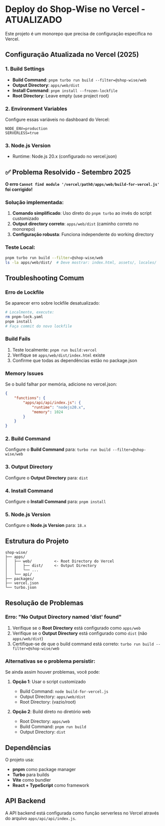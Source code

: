 # Deploy do Shop-Wise no Vercel - ATUALIZADO

Este projeto é um monorepo que precisa de configuração específica no Vercel.

## Configuração Atualizada no Vercel (2025)

### 1. Build Settings

-   **Build Command**: `pnpm turbo run build --filter=@shop-wise/web`
-   **Output Directory**: `apps/web/dist`
-   **Install Command**: `pnpm install --frozen-lockfile`
-   **Root Directory**: Leave empty (use project root)

### 2. Environment Variables

Configure essas variáveis no dashboard do Vercel:

```
NODE_ENV=production
SERVERLESS=true
```

### 3. Node.js Version

-   Runtime: Node.js 20.x (configurado no vercel.json)

## ✅ Problema Resolvido - Setembro 2025

**O erro `Cannot find module '/vercel/path0/apps/web/build-for-vercel.js'` foi corrigido!**

### Solução implementada:

1. **Comando simplificado**: Uso direto do `pnpm turbo` ao invés do script customizado
2. **Output directory correto**: `apps/web/dist` (caminho correto no monorepo)
3. **Configuração robusta**: Funciona independente do working directory

### Teste Local:

```bash
pnpm turbo run build --filter=@shop-wise/web
ls -la apps/web/dist/  # Deve mostrar: index.html, assets/, locales/
```

## Troubleshooting Comum

### Erro de Lockfile

Se aparecer erro sobre lockfile desatualizado:

```bash
# Localmente, execute:
rm pnpm-lock.yaml
pnpm install
# Faça commit do novo lockfile
```

### Build Fails

1. Teste localmente: `pnpm run build:vercel`
2. Verifique se `apps/web/dist/index.html` existe
3. Confirme que todas as dependências estão no package.json

### Memory Issues

Se o build falhar por memória, adicione no vercel.json:

```json
{
    "functions": {
        "apps/api/api/index.js": {
            "runtime": "nodejs20.x",
            "memory": 1024
        }
    }
}
```

### 2. Build Command

Configure o **Build Command** para: `turbo run build --filter=@shop-wise/web`

### 3. Output Directory

Configure o **Output Directory** para: `dist`

### 4. Install Command

Configure o **Install Command** para: `pnpm install`

### 5. Node.js Version

Configure o **Node.js Version** para: `18.x`

## Estrutura do Projeto

```
shop-wise/
├── apps/
│   ├── web/          <- Root Directory do Vercel
│   │   ├── dist/     <- Output Directory
│   │   └── ...
│   └── api/
├── packages/
├── vercel.json
└── turbo.json
```

## Resolução de Problemas

### Erro: "No Output Directory named 'dist' found"

1. Verifique se o **Root Directory** está configurado como `apps/web`
2. Verifique se o **Output Directory** está configurado como `dist` (não `apps/web/dist`)
3. Certifique-se de que o build command está correto: `turbo run build --filter=@shop-wise/web`

### Alternativas se o problema persistir:

Se ainda assim houver problemas, você pode:

1. **Opção 1**: Usar o script customizado

    - Build Command: `node build-for-vercel.js`
    - Output Directory: `apps/web/dist`
    - Root Directory: (vazio/root)

2. **Opção 2**: Build direto no diretório web
    - Root Directory: `apps/web`
    - Build Command: `pnpm run build`
    - Output Directory: `dist`

## Dependências

O projeto usa:

-   **pnpm** como package manager
-   **Turbo** para builds
-   **Vite** como bundler
-   **React + TypeScript** como framework

## API Backend

A API backend está configurada como função serverless no Vercel através do arquivo `apps/api/api/index.js`.
